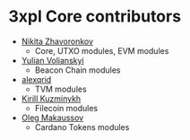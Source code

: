3xpl Core contributors
======================

* [Nikita Zhavoronkov](https://github.com/Har01d)
    - Core, UTXO modules, EVM modules
* [Yulian Volianskyi](https://github.com/jzethar)
    - Beacon Chain modules
* [alexqrid](https://github.com/alexqrid)
  - TVM modules
* [Kirill Kuzminykh](https://github.com/Oskal174)
  - Filecoin modules
* [Oleg Makaussov](https://github.com/Lorgansar)
    - Cardano Tokens modules
